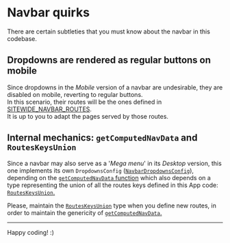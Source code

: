 # Navbar quirks

There are certain subtleties that you must know about the navbar in this codebase.

## Dropdowns are rendered as regular buttons on mobile

Since dropdowns in the _Mobile_ version of a navbar are undesirable, they are disabled on mobile, reverting to regular buttons.  
In this scenario, their routes will be the ones defined in [SITEWIDE_NAVBAR_ROUTES](/src/config/SitewideNavbar/routesImpl.ts).  
It is up to you to adapt the pages served by those routes.

## Internal mechanics: `getComputedNavData` and `RoutesKeysUnion`

Since a navbar may also serve as a '_Mega menu_' in its _Desktop_ version, this one implements its own `DropdownsConfig`
([`NavbarDropdownsConfig`](/src/types/WebsiteUtils.ts)), depending on the [`getComputedNavData` function](/src/lib/misc/getComputedNavData.ts) which
also depends on a type representing the union of all the routes keys defined in this App code: [`RoutesKeysUnion`.](/src/types/RoutesKeysUnion.ts)

Please, maintain the [`RoutesKeysUnion`](/src/types/RoutesKeysUnion.ts) type when you define new routes, in order to maintain the genericity of
[`getComputedNavData`.](/src/lib/misc/getComputedNavData.ts)

---

Happy coding! :)
